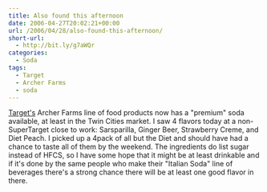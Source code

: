 ```yaml
---
title: Also found this afternoon
date: 2006-04-27T20:02:21+00:00
url: /2006/04/28/also-found-this-afternoon/
short-url:
  - http://bit.ly/g7aWQr
categories:
  - Soda
tags:
  - Target
  - Archer Farms
  - soda
---
```

[Target's](http://www.target.com) Archer Farms line of food products now has a "premium" soda available, at least in the Twin Cities market. I saw 4 flavors today at a non-SuperTarget close to work: Sarsparilla, Ginger Beer, Strawberry Creme, and Diet Peach. I picked up a 4pack of all but the Diet and should have had a chance to taste all of them by the weekend. The ingredients do list sugar instead of HFCS, so I have some hope that it might be at least drinkable and if it's done by the same people who make their "Italian Soda" line of beverages there's a strong chance there will be at least one good flavor in there.